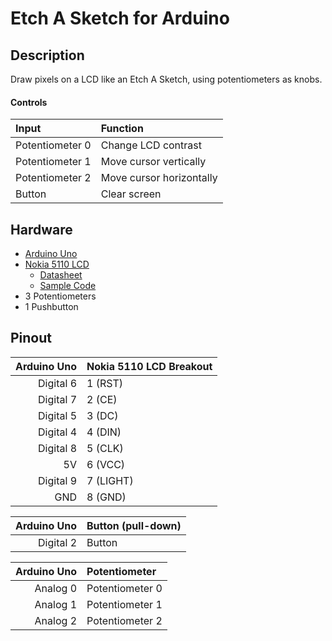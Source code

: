 # Etch A Sketch for Arduino

## Description

Draw pixels on a LCD like an Etch A Sketch, using potentiometers as knobs.

#### Controls

| Input | Function |
| :--- | :--- |
| Potentiometer 0 | Change LCD contrast |
| Potentiometer 1 | Move cursor vertically |
| Potentiometer 2 | Move cursor horizontally |
| Button | Clear screen |

## Hardware

- [Arduino Uno](http://arduino.cc/en/Main/arduinoBoardUno)
- [Nokia 5110 LCD](https://www.sparkfun.com/products/10168)
  - [Datasheet](http://www.sparkfun.com/datasheets/LCD/Monochrome/Nokia5110.pdf)
  - [Sample Code](http://playground.arduino.cc/Code/PCD8544)
- 3 Potentiometers
- 1 Pushbutton

## Pinout

| Arduino Uno | Nokia 5110 LCD Breakout |
| ---: | :--- |
| Digital 6 | 1 (RST) |
| Digital 7 | 2 (CE) |
| Digital 5 | 3 (DC) |
| Digital 4 | 4 (DIN) |
| Digital 8 | 5 (CLK) |
| 5V | 6 (VCC) |
| Digital 9 | 7 (LIGHT) |
| GND | 8 (GND) |

| Arduino Uno | Button (pull-down) |
| ---: | :--- |
| Digital 2 | Button |

| Arduino Uno | Potentiometer |
| ---: | :--- |
| Analog 0 | Potentiometer 0 |
| Analog 1 | Potentiometer 1 |
| Analog 2 | Potentiometer 2 |